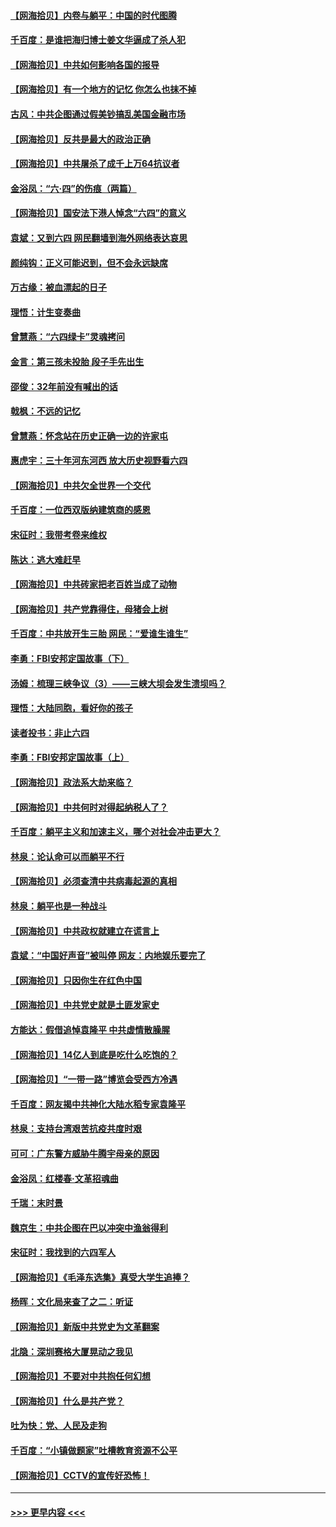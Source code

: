 #### [【网海拾贝】内卷与躺平：中国的时代图腾](../pages/nsc993/n13016128.md?t=06121502) 
#### [千百度：是谁把海归博士姜文华逼成了杀人犯](../pages/nsc993/n13015218.md?t=06121502) 
#### [【网海拾贝】中共如何影响各国的报导](../pages/nsc993/n13012599.md?t=06121502) 
#### [【网海拾贝】有一个地方的记忆 你怎么也抹不掉](../pages/nsc993/n13009802.md?t=06121502) 
#### [古风：中共企图通过假美钞搞乱美国金融市场](../pages/nsc993/n13009626.md?t=06121502) 
#### [【网海拾贝】反共是最大的政治正确](../pages/nsc993/n13007051.md?t=06121502) 
#### [【网海拾贝】中共屠杀了成千上万64抗议者](../pages/nsc993/n13002713.md?t=06121502) 
#### [金浴凤：“六·四”的伤痕（两篇）](../pages/nsc993/n13001719.md?t=06121502) 
#### [【网海拾贝】国安法下港人悼念“六四”的意义](../pages/nsc993/n13001039.md?t=06121502) 
#### [袁斌：又到六四 网民翻墙到海外网络表达哀思](../pages/nsc993/n13000995.md?t=06121502) 
#### [颜纯钩：正义可能迟到，但不会永远缺席](../pages/nsc993/n13000920.md?t=06121502) 
#### [万古缘：被血漂起的日子](../pages/nsc993/n13000914.md?t=06121502) 
#### [理悟：计生变奏曲](../pages/nsc993/n13000414.md?t=06121502) 
#### [曾慧燕：“六四绿卡”灵魂拷问](../pages/nsc993/n13000277.md?t=06121502) 
#### [金言：第三孩未投胎 段子手先出生](../pages/nsc993/n13000215.md?t=06121502) 
#### [邵俊：32年前没有喊出的话](../pages/nsc993/n13000181.md?t=06121502) 
#### [戟枫：不远的记忆](../pages/nsc993/n13000121.md?t=06121502) 
#### [曾慧燕：怀念站在历史正确一边的许家屯](../pages/nsc993/n13000073.md?t=06121502) 
#### [惠虎宇：三十年河东河西 放大历史视野看六四](../pages/nsc993/n13000018.md?t=06121502) 
#### [【网海拾贝】中共欠全世界一个交代](../pages/nsc993/n12998706.md?t=06121502) 
#### [千百度：一位西双版纳建筑商的感恩](../pages/nsc993/n12998487.md?t=06121502) 
#### [宋征时：我带考卷来维权](../pages/nsc993/n12994088.md?t=06121502) 
#### [陈达：逃大难赶早](../pages/nsc993/n12993569.md?t=06121502) 
#### [【网海拾贝】中共砖家把老百姓当成了动物](../pages/nsc993/n12993483.md?t=06121502) 
#### [【网海拾贝】共产党靠得住，母猪会上树](../pages/nsc993/n12990730.md?t=06121502) 
#### [千百度：中共放开生三胎 网民：“爱谁生谁生”](../pages/nsc993/n12990644.md?t=06121502) 
#### [李勇：FBI安邦定国故事（下）](../pages/nsc993/n12987854.md?t=06121502) 
#### [汤姆：梳理三峡争议（3）——三峡大坝会发生溃坝吗？](../pages/nsc993/n12989806.md?t=06121502) 
#### [理悟：大陆同胞，看好你的孩子](../pages/nsc993/n12989778.md?t=06121502) 
#### [读者投书：非止六四](../pages/nsc993/n12989673.md?t=06121502) 
#### [李勇：FBI安邦定国故事（上）](../pages/nsc993/n12987749.md?t=06121502) 
#### [【网海拾贝】政法系大劫来临？](../pages/nsc993/n12987596.md?t=06121502) 
#### [【网海拾贝】中共何时对得起纳税人了？](../pages/nsc993/n12985578.md?t=06121502) 
#### [千百度：躺平主义和加速主义，哪个对社会冲击更大？](../pages/nsc993/n12985512.md?t=06121502) 
#### [林泉：论认命可以而躺平不行](../pages/nsc993/n12985505.md?t=06121502) 
#### [【网海拾贝】必须查清中共病毒起源的真相](../pages/nsc993/n12984276.md?t=06121502) 
#### [林泉：躺平也是一种战斗](../pages/nsc993/n12984194.md?t=06121502) 
#### [【网海拾贝】中共政权就建立在谎言上](../pages/nsc993/n12981880.md?t=06121502) 
#### [袁斌：“中国好声音”被叫停 网友：内地娱乐要完了](../pages/nsc993/n12981826.md?t=06121502) 
#### [【网海拾贝】只因你生在红色中国](../pages/nsc993/n12979096.md?t=06121502) 
#### [【网海拾贝】中共党史就是土匪发家史](../pages/nsc993/n12976478.md?t=06121502) 
#### [方能达：假借追悼袁隆平 中共虚情散臊腥](../pages/nsc993/n12976396.md?t=06121502) 
#### [【网海拾贝】14亿人到底是吃什么吃饱的？](../pages/nsc993/n12974125.md?t=06121502) 
#### [【网海拾贝】“一带一路”博览会受西方冷遇](../pages/nsc993/n12971787.md?t=06121502) 
#### [千百度：网友揭中共神化大陆水稻专家袁隆平](../pages/nsc993/n12971733.md?t=06121502) 
#### [林泉：支持台湾艰苦抗疫共度时艰](../pages/nsc993/n12971350.md?t=06121502) 
#### [可可：广东警方威胁牛腾宇母亲的原因](../pages/nsc993/n12971100.md?t=06121502) 
#### [金浴凤：红楼春·文革招魂曲](../pages/nsc993/n12970354.md?t=06121502) 
#### [千瑞：末时景](../pages/nsc993/n12970337.md?t=06121502) 
#### [魏京生：中共企图在巴以冲突中渔翁得利](../pages/nsc993/n12970286.md?t=06121502) 
#### [宋征时：我找到的六四军人](../pages/nsc993/n12970213.md?t=06121502) 
#### [【网海拾贝】《毛泽东选集》真受大学生追捧？](../pages/nsc993/n12968779.md?t=06121502) 
#### [杨晖：文化局来查了之二：听证](../pages/nsc993/n12966528.md?t=06121502) 
#### [【网海拾贝】新版中共党史为文革翻案](../pages/nsc993/n12967526.md?t=06121502) 
#### [北隐：深圳赛格大厦晃动之我见](../pages/nsc993/n12967393.md?t=06121502) 
#### [【网海拾贝】不要对中共抱任何幻想](../pages/nsc993/n12965222.md?t=06121502) 
#### [【网海拾贝】什么是共产党？](../pages/nsc993/n12962781.md?t=06121502) 
#### [吐为快：党、人民及走狗](../pages/nsc993/n12962747.md?t=06121502) 
#### [千百度：“小镇做题家”吐槽教育资源不公平](../pages/nsc993/n12962705.md?t=06121502) 
#### [【网海拾贝】CCTV的宣传好恐怖！](../pages/nsc993/n12959984.md?t=06121502) 

----
#### [ >>> 更早内容 <<< ](../indexes/nsc993-earlier.md)

